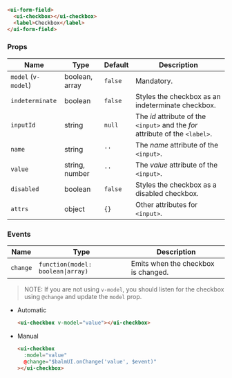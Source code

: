 ```html
<ui-form-field>
  <ui-checkbox></ui-checkbox>
  <label>Checkbox</label>
</ui-form-field>
```

### Props

| Name                | Type           | Default | Description                                                                   |
| ------------------- | -------------- | ------- | ----------------------------------------------------------------------------- |
| `model` (`v-model`) | boolean, array | `false` | Mandatory.                                                                    |
| `indeterminate`     | boolean        | `false` | Styles the checkbox as an indeterminate checkbox.                             |
| `inputId`           | string         | `null`  | The _id_ attribute of the `<input>` and the _for_ attribute of the `<label>`. |
| `name`              | string         | `''`    | The _name_ attribute of the `<input>`.                                        |
| `value`             | string, number | `''`    | The _value_ attribute of the `<input>`.                                       |
| `disabled`          | boolean        | `false` | Styles the checkbox as a disabled checkbox.                                   |
| `attrs`             | object         | `{}`    | Other attributes for `<input>`.                                               |

### Events

| Name     | Type                              | Description                         |
| -------- | --------------------------------- | ----------------------------------- |
| `change` | `function(model: boolean\|array)` | Emits when the checkbox is changed. |

> NOTE: If you are not using `v-model`, you should listen for the checkbox using `@change` and update the `model` prop.

- Automatic

  ```html
  <ui-checkbox v-model="value"></ui-checkbox>
  ```

- Manual

  ```html
  <ui-checkbox
    :model="value"
    @change="$balmUI.onChange('value', $event)"
  ></ui-checkbox>
  ```
